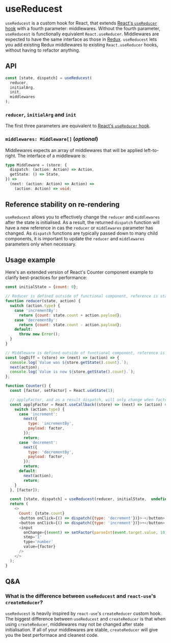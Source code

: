 # useReducest

`useReducest` is a custom hook for React, that extends [React's `useReducer` hook](https://reactjs.org/docs/hooks-reference.html#usereducer) with a fourth parameter: middlewares.
Without the fourth parameter, `useReducest` is functionally equivalent `React.useReducer`.
Middlewares are expected to have the same interface as those in [Redux](https://redux.js.org/advanced/middleware/).
`useReducest` lets you add existing Redux middlewares to existing `React.useReducer` hooks, without having to refactor anything.

## API

```js
const [state, dispatch] = useReducest(
  reducer,
  initialArg,
  init,
  middlewares
);
```

### `reducer`, `initialArg` and `init`
The first three parameters are equivalent to [React's `useReducer` hook](https://reactjs.org/docs/hooks-reference.html#usereducer).

### `middlewares: Middleware[]` (_optional_)
Middlewares expects an array of middlewares that will be applied left-to-right.
The interface of a middleware is:

```ts
type Middleware = (store: {
  dispatch: (action: Action) => Action,
  getState: () => State,
}) =>
  (next: (action: Action) => Action) =>
    (action: Action) => void;
```

## Reference stability on re-rendering
`useReducest` allows you to effectively change the `reducer` and `middlewares` after the state is initialised.
As a result, the returned `dispatch` function will have a new reference in cas the `reducer` or `middlewares` parameter has changed.
As `dispatch` functions are typically passed down to many child components, it is important to update the `reducer` and `middlewares` parameters only when necessary.

## Usage example
Here's an extended version of React's Counter component example to clarify best-practices for performance:

```js
const initialState = {count: 0};

// Reducer is defined outside of functional component, reference is stable.
function reducer(state, action) {
  switch (action.type) {
    case 'incrementBy':
      return {count: state.count + action.payload};
    case 'decrementBy':
      return {count: state.count - action.payload};
    default:
      throw new Error();
  }
}

// Middleware is defined outside of functional component, reference is stable
const logDiff = (store) => (next) => (action) => {
  console.log(`Value was ${store.getState().count}.`);
  next(action);
  console.log(`Value is now ${store.getState().count}.`);
};

function Counter() {
  const [factor, setFactor] = React.useState(1);

  // applyFactor, and as a result dispatch, will only change when factor changes
  const applyFactor = React.useCallback((store) => (next) => (action) => {
    switch (action.type) {
      case 'increment':
        next({
          type: 'incrementBy',
          payload: factor,
        });
        return;
      case 'decrement':
        next({
          type: 'decrementBy',
          payload: factor,
        });
        return;
      default:
        next(action);
        return;
    }
  }, [factor]);

  const [state, dispatch] = useReducest(reducer, initialState,  undefined, [applyFactor, logDiff]);
  return (
    <>
      Count: {state.count}
      <button onClick={() => dispatch({type: 'decrement'})}>-</button>
      <button onClick={() => dispatch({type: 'increment'})}>+</button>
      <input
        onChange={(event) => setFactor(parseInt(event.target.value, 10))}
        step='1'
        type='number'
        value={factor}
      />
    </>
  );
}
```

## Q&A

### What is the difference between `useReducest` and `react-use`'s `createReducer`?
`useReducest` is heavily inspired by `react-use`'s `createReducer` custom hook.
The biggest difference between `useReducest` and `createReducer` is that when using `createReducer`, middlewares may not be changed after state initialisation.
If all of your middlewares are stable, `createReducer` will give you the best performace and cleanest code.